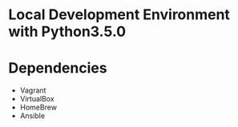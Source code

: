 # Local Development Environment with Python3.5.0

# Dependencies
- Vagrant
- VirtualBox
- HomeBrew
- Ansible
